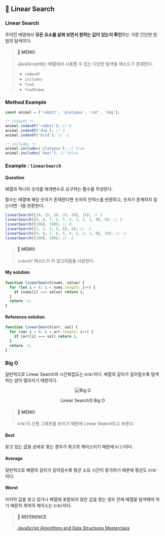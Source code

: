 ## 🍋 Linear Search

### Linear Search

주어진 배열에서 **모든 요소를 살펴 보면서 원하는 값이 있는지 확인**하는 가장 간단한 방법의 탐색이다.

> #### 🍒 MÉMO
> JavaScript에는 배열에서 사용할 수 있는 다양한 탐색용 메소드가 존재한다.  
> 
> -   `indexOf`
> -   `includes`
> -   `find`
> -   `findIndex`

### Method Example

```js
const animal = ['rabbit', 'platypus', 'cat', 'dog'];

/* indexOf */
animal.indexOf('rabbit'); // 0
animal.indexOf('dog'); // 3
animal.indexOf('bird'); // -1

/* includes */
animal.includes('platypus'); // true
animal.includes('deer'); // false
```

### Example : `linearSearch`

#### **Question**

배열과 하나의 숫자를 매개변수로 요구하는 함수를 작성한다.

함수는 배열에 해당 숫자가 존재한다면 숫자의 인덱스를 반환하고, 숫자가 존재하지 않는다면 -1을 반환한다.

```js
linearSearch([10, 15, 20, 25, 30], 15); // 1
linearSearch([9, 8, 7, 6, 5, 4, 3, 2, 1, 0], 4); // 5
linearSearch([100], 100); // 0
linearSearch([1, 2, 3, 4, 5], 6); // -1
linearSearch([9, 8, 7, 6, 5, 4, 3, 2, 1, 0], 10); // -1
linearSearch([100], 200); // -1
```

> #### 🍒 MÉMO
> `indexOf` 메소드가 이 알고리즘을 사용한다.

#### **My solution**

```js
function linearSearch(nums, value) {
  for (let i = 0; i < nums.length; i++) {
    if (nums[i] === value) return i;
  }
  return -1;
}
```

#### **Reference solution**

```js
function linearSearch(arr, val) {
  for (var i = 0; i < arr.length; i++) {
    if (arr[i] === val) return i;
  }
  return -1;
}
```

### Big O

일반적으로 Linear Search의 시간복잡도는 `O(N)`이다. 배열의 길이가 길어질수록 탐색하는 양이 많아지기 때문이다.

<div align="center">
  
  ![Big O](https://img1.daumcdn.net/thumb/R1280x0/?scode=mtistory2&fname=https%3A%2F%2Fblog.kakaocdn.net%2Fdn%2FII5jO%2Fbtsg8cXSmiJ%2FLhmnQutt4Csm5KH9zkzBwK%2Fimg.png)
  
  Linear Search의 Big O
  
</div>

> #### 🍒 MÉMO
> `O(N)`이 선형 그래프를 보이기 때문에 Linear Search라고 부른다.

#### **Best**

찾고 있는 값을 곧바로 찾는 경우가 최고의 케이스이기 때문에 `O(1)`이다.

#### **Average**

일반적으로 배열의 길이가 길어질수록 평균 소요 시간이 증가하기 때문에 평균도 `O(N)`이다.

#### **Worst**

마지막 값을 찾고 있거나 배열에 포함되지 않은 값을 찾는 경우 전체 배열을 탐색해야 하기 때문의 최악의 케이스는 `O(N)`이다.

> #### 🐰 RÉFÉRENCE
> [JavaScript Algorithms and Data Structures Masterclass](https://www.udemy.com/course/js-algorithms-and-data-structures-masterclass/ "JavaScript Algorithms and Data Structures Masterclass")
